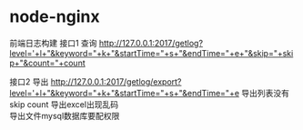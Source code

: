 # node-nginx
前端日志构建
接口1 查询
http://127.0.0.1:2017/getlog?level='+l+"&keyword="+k+"&startTime="+s+"&endTime="+e+"&skip="+skip+"&count="+count

接口2 导出
http://127.0.0.1:2017/getlog/export?level='+l+"&keyword="+k+"&startTime="+s+"&endTime="+e
导出列表没有skip count 
导出excel出现乱码  
导出文件mysql数据库要配权限
